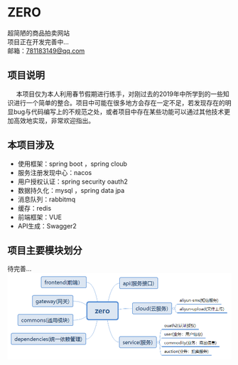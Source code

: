 # ZERO 
超简陋的商品拍卖网站   
项目正在开发完善中...  
邮箱：781183149@qq.com

## 项目说明
&#160; &#160;&#160;&#160;本项目仅为本人利用春节假期进行练手，对刚过去的2019年中所学到的一些知识进行一个简单的整合。项目中可能在很多地方会存在一定不足，若发现存在的明显bug与代码编写上的不规范之处，或者项目中存在某些功能可以通过其他技术更加高效地实现，非常欢迎指出。  

## 本项目涉及
* 使用框架：spring boot ，spring cloub
* 服务注册发现中心：nacos
* 用户授权认证：spring security oauth2
* 数据持久化：mysql ，spring data jpa
* 消息队列：rabbitmq
* 缓存：redis
* 前端框架：VUE
* API生成：Swagger2 

## 项目主要模块划分
待完善...
![image](https://raw.githubusercontent.com/hahahehejun/zero/master/zero%E6%A8%A1%E5%9D%97%E5%88%92%E5%88%86.png)
